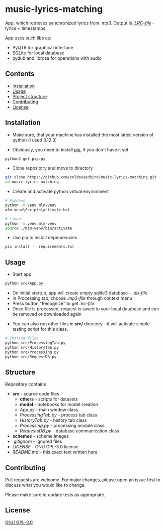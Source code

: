 # music-lyrics-matching

App, which retrieves synchronized lyrics from *.mp3*. Output is [*.LRC-file*](https://en.wikipedia.org/wiki/LRC_(file_format)) - lyrics + timestamps.

App uses such libs as:
- PyQT6 for graphical interface
- SQLite for local database 
- pydub and librosa for operations with audio 

## Contents
- [Installation](##Installation)
- [Usage](##Usage)
- [Project structure](##Structure)
- [Contributing](##Contributing)
- [License](##License)

## Installation

- Make sure, that your machine has installed the most latest version of python (I used 3.12.3)

- Obviously, you need to install [pip](https://pip.pypa.io/en/stable/), if you don't have it yet.
```bash
python3 get-pip.py
```

- Clone repository and move to directory
```bash 
git clone https://github.com/coldousedbird/music-lyrics-matching.git
cd music-lyrics-matching
```

- Create and activate python virtual environment
```bash
# Windows
python -m venv mlm-venv
mlm-venv\Scripts\activate.bat
```
```bash
# Linux:
python -m venv mlm-venv
source ./mlm-venv/bin/activate
```

- Use pip to install dependencies
```bash
pip install -r requirements.txt
```


## Usage

- Start app
```bash
python src/App.py
```

- On initial startup, app will create empty sqlite3 database - *.db-file*. 
- In Processing tab, choose *.mp3-file* through context menu 
- Press button "Recognize" to get *.lrc-file*.
- Once file is processed, request is saved to your local database and can be removed or downloaded again
+ You can also run other files in **src/** directory - it will activate simple testing script for this class. 
```bash
# Testing files
python src/ProcessingTab.py
python src/HistoryTab.py
python src/Processing.py
python src/RequestDB.py
```

## Structure

Repository contains 
- **src** - source code files
  - **others** - scripts for datasets 
  - **model** - notebooks for model creation
  - *App.py* - main window class.
  - *ProcessingTab.py* - process tab class
  - *HistoryTab.py* - history tab class
  - *Processing.py* - processing module class
  - *RequestsDB.py* - database communication class
- **schemes** - scheme images
- *.gitignore* - ignored files
- *LICENSE* - GNU GPL-3.0 license
- *README.md* - this exact text written here
 
## Contributing

Pull requests are welcome. For major changes, please open an issue first
to discuss what you would like to change.

Please make sure to update tests as appropriate.

## License
[GNU GPL-3.0](https://choosealicense.com/licenses/gpl-3.0/)